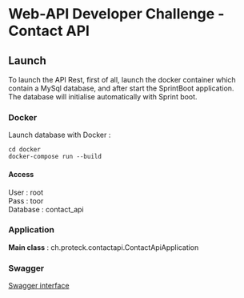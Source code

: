 # Web-API Developer Challenge - Contact API

## Launch

To launch the API Rest, first of all, launch the docker container which contain a MySql database, and after start the SprintBoot application.  
The database will initialise automatically with Sprint boot. 

### Docker
Launch database with Docker : 
```
cd docker
docker-compose run --build
```

#### Access
User : root  
Pass : toor  
Database : contact_api

### Application 
**Main class** : ch.proteck.contactapi.ContactApiApplication

### Swagger
[Swagger interface](http://localhost:8080/swagger-ui.html)